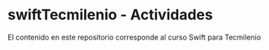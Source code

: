 
# swiftTecmilenio - Actividades

El contenido en este repositorio corresponde al curso Swift para Tecmilenio

